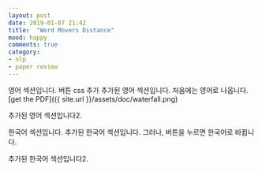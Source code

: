 ```yaml
---
layout: post
date: 2019-01-07 21:42
title:  "Word Movers Distance"
mood: happy
comments: true
category:
- nlp 
- paper review
---
```

영어 섹션입니다.
버튼 css 추가
추가된 영어 섹션입니다.
처음에는 영어로 나옵니다.
[get the PDF]({{ site.url }}/assets/doc/waterfall.png)
<!--more-->
추가된 영어 섹션입니다2.

<!--language-->

한국어 섹션입니다.
추가된 한국어 섹션입니다.
그러나, 버튼을 누르면 한국어로 바뀝니다.
<!--more-->
추가된 한국어 섹션입니다2.



